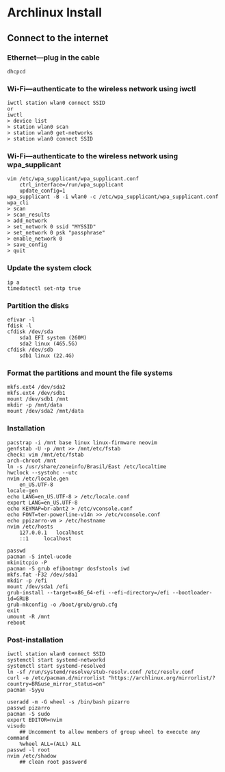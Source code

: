 # Archlinux Install

## Connect to the internet

### Ethernet—plug in the cable
```
dhcpcd
```

### Wi-Fi—authenticate to the wireless network using iwctl
```
iwctl station wlan0 connect SSID
or
iwctl
> device list
> station wlan0 scan
> station wlan0 get-networks
> station wlan0 connect SSID
```
### Wi-Fi—authenticate to the wireless network using wpa_supplicant
```
vim /etc/wpa_supplicant/wpa_supplicant.conf
	ctrl_interface=/run/wpa_supplicant
	update_config=1
wpa_supplicant -B -i wlan0 -c /etc/wpa_supplicant/wpa_supplicant.conf
wpa_cli
> scan
> scan_results
> add_network
> set_network 0 ssid "MYSSID"
> set_network 0 psk "passphrase"
> enable_network 0
> save_config
> quit
```

### Update the system clock
```
ip a
timedatectl set-ntp true
```

### Partition the disks
```
efivar -l
fdisk -l
cfdisk /dev/sda
	sda1 EFI system (260M)
	sda2 linux (465.5G)
cfdisk /dev/sdb
	sdb1 linux (22.4G)
```

### Format the partitions and mount the file systems
```
mkfs.ext4 /dev/sda2
mkfs.ext4 /dev/sdb1
mount /dev/sdb1 /mnt
mkdir -p /mnt/data
mount /dev/sda2 /mnt/data
```

### Installation
```
pacstrap -i /mnt base linux linux-firmware neovim
genfstab -U -p /mnt >> /mnt/etc/fstab
check: vim /mnt/etc/fstab
arch-chroot /mnt
ln -s /usr/share/zoneinfo/Brasil/East /etc/localtime
hwclock --systohc --utc
nvim /etc/locale.gen
	en_US.UTF-8
locale-gen
echo LANG=en_US.UTF-8 > /etc/locale.conf
export LANG=en_US.UTF-8
echo KEYMAP=br-abnt2 > /etc/vconsole.conf
echo FONT=ter-powerline-v14n >> /etc/vconsole.conf
echo ppizarro-vm > /etc/hostname
nvim /etc/hosts
	127.0.0.1	localhost
	::1		localhost

passwd
pacman -S intel-ucode
mkinitcpio -P
pacman -S grub efibootmgr dosfstools iwd
mkfs.fat -F32 /dev/sda1
mkdir -p /efi
mount /dev/sda1 /efi
grub-install --target=x86_64-efi --efi-directory=/efi --bootloader-id=GRUB
grub-mkconfig -o /boot/grub/grub.cfg
exit
umount -R /mnt
reboot
```

### Post-installation
```
iwctl station wlan0 connect SSID
systemctl start systemd-networkd
systemctl start systemd-resolved
ln -sf /run/systemd/resolve/stub-resolv.conf /etc/resolv.conf
curl -o /etc/pacman.d/mirrorlist "https://archlinux.org/mirrorlist/?country=BR&use_mirror_status=on"
pacman -Syyu

useradd -m -G wheel -s /bin/bash pizarro
passwd pizarro
pacman -S sudo
export EDITOR=nvim
visudo
	## Uncomment to allow members of group wheel to execute any command
	%wheel ALL=(ALL) ALL
passwd -l root
nvim /etc/shadow
	## clean root password
```
